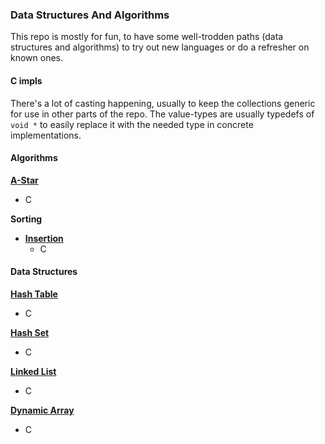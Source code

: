 ### Data Structures And Algorithms

This repo is mostly for fun, to have some well-trodden paths (data structures and algorithms) to try out new languages or do a refresher on known ones.

#### C impls

There's a lot of casting happening, usually to keep the collections generic for use in other parts of the repo. The value-types are usually typedefs of `void *` to easily replace it with the needed type in concrete implementations.

#### Algorithms

**[A-Star](algorithms/a-star/readme.md)**
- C

**Sorting**
- **[Insertion](algorithms/sort/insertion/readme.md)**
    - C

#### Data Structures

**[Hash Table](data-structures/hash-table/readme.md)**
- C

**[Hash Set](data-structures/hash-set/readme.md)**
- C

**[Linked List](data-structures/linked-list/)**
- C

**[Dynamic Array](data-structures/array)**
- C
